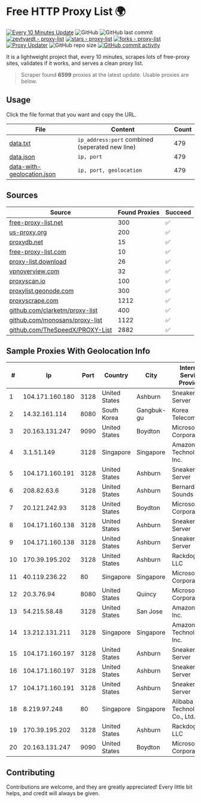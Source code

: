 
# Free HTTP Proxy List 🌍

[![Every 10 Minutes Update](https://github.com/mertguvencli/http-proxy-list/actions/workflows/main.yml/badge.svg?branch=main)](https://github.com/mertguvencli/http-proxy-list/actions/workflows/main.yml)
![GitHub](https://img.shields.io/github/license/mertguvencli/http-proxy-list)
![GitHub last commit](https://img.shields.io/github/last-commit/mertguvencli/http-proxy-list)
[![zevtyardt - proxy-list](https://img.shields.io/static/v1?label=zevtyardt&message=proxy-list&color=blue&logo=github)](https://github.com/zevtyardt/proxy-list "Go to GitHub repo")
[![stars - proxy-list](https://img.shields.io/github/stars/zevtyardt/proxy-list?style=social)](https://github.com/zevtyardt/proxy-list)
[![forks - proxy-list](https://img.shields.io/github/forks/zevtyardt/proxy-list?style=social)](https://github.com/zevtyardt/proxy-list)
[![Proxy Updater](https://github.com/zevtyardt/proxy-list/workflows/Proxy%20Updater/badge.svg)](https://github.com/zevtyardt/proxy-list/actions?query=workflow:"Proxy+Updater")
![GitHub repo size](https://img.shields.io/github/repo-size/zevtyardt/proxy-list)
[![GitHub commit activity](https://img.shields.io/github/commit-activity/m/zevtyardt/proxy-list?logo=commits)](https://github.com/zevtyardt/proxy-list/commits/main)

It is a lightweight project that, every 10 minutes, scrapes lots of free-proxy sites, validates if it works, and serves a clean proxy list.

> Scraper found **6599** proxies at the latest update. Usable proxies are below.

## Usage

Click the file format that you want and copy the URL.

|File|Content|Count|
|----|-------|-----|
|[data.txt](https://raw.githubusercontent.com/mertguvencli/http-proxy-list/main/proxy-list/data.txt)|`ip_address:port` combined (seperated new line)|479|
|[data.json](https://raw.githubusercontent.com/mertguvencli/http-proxy-list/main/proxy-list/data.json)|`ip, port`|479|
|[data-with-geolocation.json](https://raw.githubusercontent.com/mertguvencli/http-proxy-list/main/proxy-list/data-with-geolocation.json)|`ip, port, geolocation`|479|

## Sources

|Source|Found Proxies|Succeed|
|------|-------------|-------|
|[free-proxy-list.net](https://free-proxy-list.net)|300|✅|
|[us-proxy.org](https://www.us-proxy.org)|200|✅|
|[proxydb.net](http://proxydb.net)|15|✅|
|[free-proxy-list.com](https://free-proxy-list.com/?page=&port=&type%5B%5D=http&type%5B%5D=https&up_time=0&search=Search)|10|✅|
|[proxy-list.download](https://www.proxy-list.download/HTTP)|26|✅|
|[vpnoverview.com](https://vpnoverview.com/privacy/anonymous-browsing/free-proxy-servers)|32|✅|
|[proxyscan.io](https://www.proxyscan.io)|100|✅|
|[proxylist.geonode.com](https://proxylist.geonode.com/api/proxy-list?limit=300&page=1&sort_by=lastChecked&sort_type=desc&protocols=http,https)|300|✅|
|[proxyscrape.com](https://api.proxyscrape.com/v2/?request=displayproxies&protocol=http&timeout=10000&country=all&ssl=all&anonymity=all)|1212|✅|
|[github.com/clarketm/proxy-list](https://raw.githubusercontent.com/clarketm/proxy-list/master/proxy-list-raw.txt)|400|✅|
|[github.com/monosans/proxy-list](https://raw.githubusercontent.com/monosans/proxy-list/main/proxies/http.txt)|1122|✅|
|[github.com/TheSpeedX/PROXY-List](https://raw.githubusercontent.com/TheSpeedX/PROXY-List/master/http.txt)|2882|✅|


## Sample Proxies With Geolocation Info

|#|Ip|Port|Country|City|Internet Service Provider|
|-|--|----|-------|----|-------------------------|
|1|104.171.160.180|3128|United States|Ashburn|Sneaker Server|
|2|14.32.161.114|8080|South Korea|Gangbuk-gu|Korea Telecom|
|3|20.163.131.247|9090|United States|Boydton|Microsoft Corporation|
|4|3.1.51.149|3128|Singapore|Singapore|Amazon Technologies Inc.|
|5|104.171.160.191|3128|United States|Ashburn|Sneaker Server|
|6|208.82.63.6|3128|United States|Ashburn|Bernardi Sounds|
|7|20.121.242.93|3128|United States|Boydton|Microsoft Corporation|
|8|104.171.160.138|3128|United States|Ashburn|Sneaker Server|
|9|104.171.160.138|3128|United States|Ashburn|Sneaker Server|
|10|170.39.195.202|3128|United States|Ashburn|Rackdog, LLC|
|11|40.119.236.22|80|Singapore|Singapore|Microsoft Corporation|
|12|20.3.76.94|8080|United States|Quincy|Microsoft Corporation|
|13|54.215.58.48|3128|United States|San Jose|Amazon.com, Inc.|
|14|13.212.131.211|3128|Singapore|Singapore|Amazon Technologies Inc.|
|15|104.171.160.197|3128|United States|Ashburn|Sneaker Server|
|16|104.171.160.197|3128|United States|Ashburn|Sneaker Server|
|17|104.171.160.191|3128|United States|Ashburn|Sneaker Server|
|18|8.219.97.248|80|Singapore|Singapore|Alibaba (US) Technology Co., Ltd.|
|19|170.39.195.202|3128|United States|Ashburn|Rackdog, LLC|
|20|20.163.131.247|9090|United States|Boydton|Microsoft Corporation|



## Contributing

Contributions are welcome, and they are greatly appreciated! Every
little bit helps, and credit will always be given.


